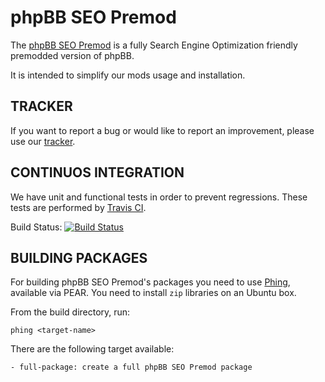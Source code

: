 phpBB SEO Premod
================

The [phpBB SEO Premod](http://phpbb-seo.coda-cola.net/projects/phpbb_seo_premod) is a fully Search Engine Optimization friendly premodded version of phpBB.

It is intended to simplify our mods usage and installation.


TRACKER
-------
If you want to report a bug or would like to report an improvement, please use our [tracker](http://phpbb-seo.coda-cola.net/projects/phpbb_seo_premod/issues).


CONTINUOS INTEGRATION
---------------------
We have unit and functional tests in order to prevent regressions. These tests are performed by [Travis CI](http://travis-ci.org/).

Build Status: [![Build Status](https://secure.travis-ci.org/phpBBSEO/phpbb_seo_premod.png?branch=master)](http://travis-ci.org/phpBBSEO/phpbb_seo_premod)


BUILDING PACKAGES
-----------------

For building phpBB SEO Premod's packages you need to use [Phing](http://www.phing.info/trac/), available via PEAR. You need to install `zip` libraries on an Ubuntu box.

From the build directory, run:

	phing <target-name>


There are the following target available:

	- full-package: create a full phpBB SEO Premod package